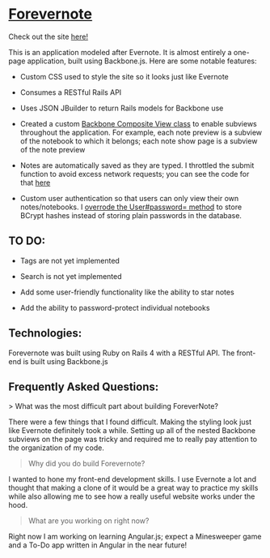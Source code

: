 <h1><a href="http://forevernote.mtdoss.com">Forevernote</a></h1>
Check out the site <a href="http://forevernote.mtdoss.com">here!</a>

This is an application modeled after Evernote. It is almost entirely a one-page
application, built using Backbone.js. Here are some notable features:

* Custom CSS used to style the site so it looks just like Evernote

* Consumes a RESTful Rails API

* Uses JSON JBuilder to return Rails models for Backbone use

* Created a custom <a href="https://github.com/mtdoss/Forevernote/blob/master/app/assets/javascripts/utils/composite_view.js">Backbone Composite View class</a> to enable subviews throughout
the application. For example, each note preview is a subview of the notebook
to which it belongs; each note show page is a subview of the note preview

* Notes are automatically saved as they are typed. I throttled the submit
function to avoid excess network requests; you can see the code for that
<a href="https://github.com/mtdoss/Forevernote/blob/master/app/assets/javascripts/views/notes/new.js#L29">here</a>

* Custom user authentication so that users can only view their own notes/notebooks.
I <a href="https://github.com/mtdoss/Forevernote/blob/master/app/models/user.rb#L21">overrode the User#password= method</a> to store BCrypt hashes instead of storing plain passwords in the database.

<h2>TO DO:</h2>

* Tags are not yet implemented

* Search is not yet implemented

* Add some user-friendly functionality like the ability to star notes

* Add the ability to password-protect individual notebooks

<h2>Technologies:</h2>
Forevernote was built using Ruby on Rails 4 with a RESTful API.
The front-end is built using Backbone.js

<h2>Frequently Asked Questions:</h2>
> What was the most difficult part about building ForeverNote?

There were a few things that I found difficult. Making the styling look just like Evernote definitely took a while.
Setting up all of the nested Backbone subviews on the page was tricky and required me to really pay attention to the organization of my code.

> Why did you do build Forevernote?

I wanted to hone my front-end development skills. I use Evernote a lot and thought that making a clone of it would be a great way to practice my skills while also allowing me to see how a really useful website works under the hood.

> What are you working on right now?

Right now I am working on learning Angular.js; expect a Minesweeper game and a To-Do app written in Angular in the near future!
